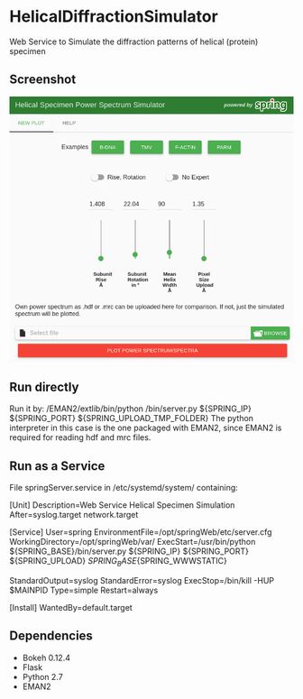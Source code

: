 # HelicalDiffractionSimulator
Web Service to Simulate the diffraction patterns of helical (protein) specimen

## Screenshot
![Screenshot](/img/screen.png) 


## Run directly
Run it by:
/EMAN2/extlib/bin/python /bin/server.py ${SPRING_IP} ${SPRING_PORT} ${SPRING_UPLOAD_TMP_FOLDER}
The python interpreter in this case is the one packaged with EMAN2, since EMAN2 is required for reading hdf and mrc files.

## Run as a Service
File springServer.service in /etc/systemd/system/ containing:

[Unit]
Description=Web Service Helical Specimen Simulation
After=syslog.target network.target

[Service]
User=spring
EnvironmentFile=/opt/springWeb/etc/server.cfg
WorkingDirectory=/opt/springWeb/var/
ExecStart=/usr/bin/python ${SPRING_BASE}/bin/server.py ${SPRING_IP} ${SPRING_PORT} ${SPRING_UPLOAD} ${SPRING_BASE}${SPRING_WWWSTATIC}

StandardOutput=syslog
StandardError=syslog
ExecStop=/bin/kill -HUP $MAINPID
Type=simple
Restart=always

[Install]
WantedBy=default.target

## Dependencies
* Bokeh 0.12.4
* Flask
* Python 2.7
* EMAN2


